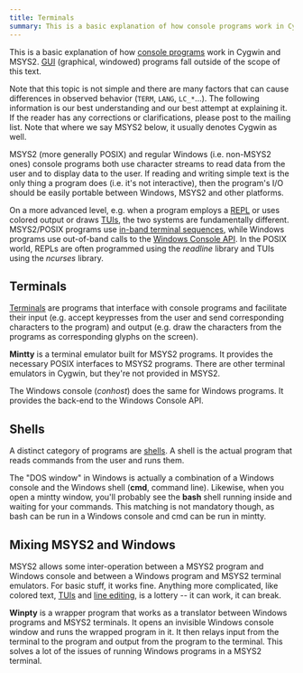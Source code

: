 ```yaml
---
title: Terminals
summary: This is a basic explanation of how console programs work in Cygwin and MSYS2.
---
```

This is a basic explanation of how [console programs](https://en.wikipedia.org/wiki/Console_application) work in Cygwin and MSYS2. [GUI](https://en.wikipedia.org/wiki/Graphical_user_interface) (graphical, windowed) programs fall outside of the scope of this text.

Note that this topic is not simple and there are many factors that can cause differences in observed behavior (`TERM`, `LANG`, `LC_*`...). The following information is our best understanding and our best attempt at explaining it. If the reader has any corrections or clarifications, please post to the mailing list. Note that where we say MSYS2 below, it usually denotes Cygwin as well.

MSYS2 (more generally POSIX) and regular Windows (i.e. non-MSYS2 ones) console programs both use character streams to read data from the user and to display data to the user. If reading and writing simple text is the only thing a program does (i.e. it's not interactive), then the program's I/O should be easily portable between Windows, MSYS2 and other platforms.

On a more advanced level, e.g. when a program employs a [REPL](https://en.wikipedia.org/wiki/Read–eval–print_loop) or uses colored output or draws [TUIs](https://en.wikipedia.org/wiki/Text-based_user_interface), the two systems are fundamentally different. MSYS2/POSIX programs use [in-band terminal sequences](https://en.wikipedia.org/wiki/ANSI_escape_code), while Windows programs use out-of-band calls to the [Windows Console API](https://en.wikipedia.org/wiki/Win32_console). In the POSIX world, REPLs are often programmed using the *readline* library and TUIs using the *ncurses* library.

Terminals
---

[Terminals](https://en.wikipedia.org/wiki/Terminal#Electronics.2C_telecommunication.2C_and_computers) are programs that interface with console programs and facilitate their input (e.g. accept keypresses from the user and send corresponding characters to the program) and output (e.g. draw the characters from the programs as corresponding glyphs on the screen).

**Mintty** is a terminal emulator built for MSYS2 programs. It provides the necessary POSIX interfaces to MSYS2 programs. There are other terminal emulators in Cygwin, but they're not provided in MSYS2.

The Windows console (*conhost*) does the same for Windows programs. It provides the back-end to the Windows Console API.

Shells
---

A distinct category of programs are [shells](https://en.wikipedia.org/wiki/Shell#Computing). A shell is the actual program that reads commands from the user and runs them.

The "DOS window" in Windows is actually a combination of a Windows console and the Windows shell (**cmd**, command line). Likewise, when you open a mintty window, you'll probably see the **bash** shell running inside and waiting for your commands. This matching is not mandatory though, as bash can be run in a Windows console and cmd can be run in mintty.

Mixing MSYS2 and Windows
---

MSYS2 allows some inter-operation between a MSYS2 program and Windows console and between a Windows program and MSYS2 terminal emulators. For basic stuff, it works fine. Anything more complicated, like colored text, [TUIs](https://en.wikipedia.org/wiki/Text-based_user_interface) and [line editing](https://en.wikipedia.org/wiki/Line_editor), is a lottery -- it can work, it can break.

**Winpty** is a wrapper program that works as a translator between Windows programs and MSYS2 terminals. It opens an invisible Windows console window and runs the wrapped program in it. It then relays input from the terminal to the program and output from the program to the terminal. This solves a lot of the issues of running Windows programs in a MSYS2 terminal.

